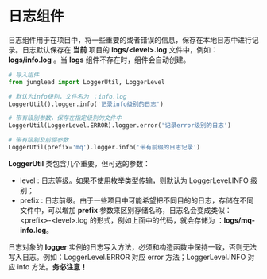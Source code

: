 # 日志组件

日志组件用于在项目中，将一些重要的或者错误的信息，保存在本地日志中进行记录。日志默认保存在 **当前** 项目的 **logs/\<level\>.log** 文件中，例如： **logs/info.log** 。当 **logs** 组件不存在时，组件会自动创建。

```Python
# 导入组件
from junglead import LoggerUtil, LoggerLevel

# 默认为info级别，文件名为 ：info.log
LoggerUtil().logger.info('记录info级别的日志')

# 带有级别参数，保存在指定级别的文件中
LoggerUtil(LoggerLevel.ERROR).logger.error('记录error级别的日志')

# 带有级别及前缀参数
LoggerUtil(prefix='mq').logger.info('带有前缀的日志记录')
```

**LoggerUtil** 类包含几个重要，但可选的参数：
* level : 日志等级。如果不使用枚举类型传输，则默认为 LoggerLevel.INFO 级别；
* prefix : 日志前缀。由于一些项目中可能希望把不同目的的日志，存储在不同文件中，可以增加 **prefix** 参数来区别存储名称，日志名会变成类似：\<prefix\>-\<level\>.log 的形式，例如上面中的代码，就会存储为 ：**logs/mq-info.log**。

日志对象的 **logger** 实例的日志写入方法，必须和构造函数中保持一致，否则无法写入日志。例如：LoggerLevel.ERROR 对应 error 方法；LoggerLevel.INFO 对应 info 方法。**务必注意！**

